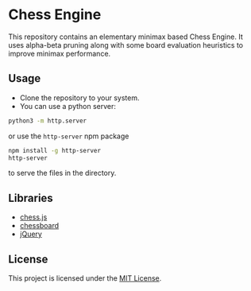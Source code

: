 # Chess Engine
This repository contains an elementary minimax based Chess Engine. It uses alpha-beta pruning along with some board evaluation heuristics to improve minimax performance. 

## Usage
* Clone the repository to your system.
* You can use a python server:
```bash
python3 -m http.server
```
or use the `http-server` npm package
```bash
npm install -g http-server
http-server
```
to serve the files in the directory.

## Libraries
* [chess.js](https://github.com/jhlywa/chess.js/)
* [chessboard](http://chessboardjs.com/)
* [jQuery](https://jquery.com/)

## License
This project is licensed under the [MIT License](https://github.com/MJ10/Minimax-Chess-AI/blob/master/LICENSE.md).
